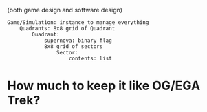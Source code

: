 (both game design and software design)

```
Game/Simulation: instance to manage everything
    Quadrants: 8x8 grid of Quadrant
        Quadrant:
            supernova: binary flag
            8x8 grid of sectors
                Sector:
                    contents: list
```

How much to keep it like OG/EGA Trek?
=====================================
